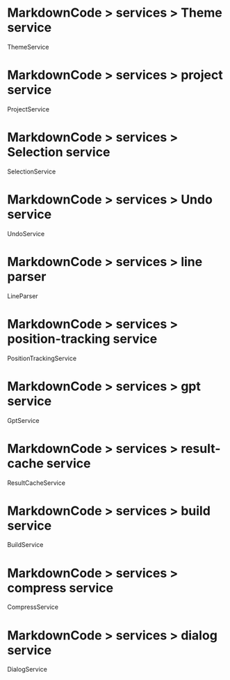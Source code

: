# MarkdownCode > services > Theme service
ThemeService
# MarkdownCode > services > project service
ProjectService
# MarkdownCode > services > Selection service
SelectionService
# MarkdownCode > services > Undo service
UndoService
# MarkdownCode > services > line parser
LineParser
# MarkdownCode > services > position-tracking service
PositionTrackingService
# MarkdownCode > services > gpt service
GptService
# MarkdownCode > services > result-cache service
ResultCacheService
# MarkdownCode > services > build service
BuildService
# MarkdownCode > services > compress service
CompressService
# MarkdownCode > services > dialog service
DialogService
